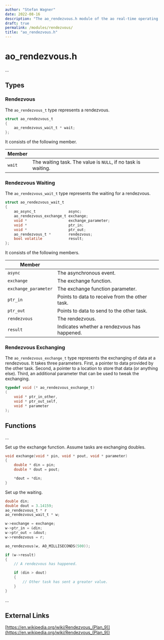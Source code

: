 ```yaml
---
author: "Stefan Wagner"
date: 2022-08-16
description: "The ao_rendezvous.h module of the ao real-time operating system."
draft: true
permalink: /modules/rendezvous/
title: "ao_rendezvous.h"
---
```


# ao_rendezvous.h

...

## Types

### Rendezvous

The `ao_rendezvous_t` type represents a rendezvous.

```c
struct ao_rendezvous_t
{
    ao_rendezvous_wait_t * wait;
};
```

It consists of the following member.

| Member | |
|--------|-|
| `wait` | The waiting task. The value is `NULL`, if no task is waiting. |

### Rendezvous Waiting

The `ao_rendezvous_wait_t` type represents the waiting for a rendezvous.

```c
struct ao_rendezvous_wait_t
{
    ao_async_t               async;
    ao_rendezvous_exchange_t exchange;
    void *                   exchange_parameter;
    void *                   ptr_in;
    void *                   ptr_out;
    ao_rendezvous_t *        rendezvous;
    bool volatile            result;
};
```

It consists of the following members.

| Member | |
|--------|-|
| `async` | The asynchronous event. |
| `exchange` | The exchange function. |
| `exchange_parameter` | The exchange function parameter. |
| `ptr_in` | Points to data to receive from the other task. |
| `ptr_out` | Points to data to send to the other task. |
| `rendezvous` | The rendezvous. |
| `result` | Indicates whether a rendezvous has happened.  |

### Rendezvous Exchanging

The `ao_rendezvous_exchange_t` type represents the exchanging of data at a rendezvous. It takes three parameters. First, a pointer to data provided by the other task. Second, a pointer to a location to store that data (or anything else). Third, an additional parameter that can be used to tweak the exchanging.

```c
typedef void (* ao_rendezvous_exchange_t)
(
    void * ptr_in_other,
    void * ptr_out_self,
    void * parameter
);
```

## Functions

...

Set up the exchange function. Assume tasks are exchanging doubles.

```c
void exchange(void * pin, void * pout, void * parameter)
{
    double * din = pin;
    double * dout = pout;

    *dout = *din;
}
```

Set up the waiting.

```c
double din;
double dout = 3.14159;
ao_rendezvous_t * r
ao_rendezvous_wait_t * w;
```

```c
w->exchange = exchange;
w->ptr_in = &din;
w->ptr_out = &dout;
w->rendezvous = r;
```

```c
ao_rendezvous(w, AO_MILLISECONDS(500));

if (w->result)
{
    // A rendezvous has happened.

    if (din > dout)
    {
        // Other task has sent a greater value.
    }
}
```

...

## External Links

[https://en.wikipedia.org/wiki/Rendezvous_(Plan_9)](https://en.wikipedia.org/wiki/Rendezvous_(Plan_9))
